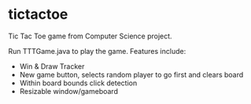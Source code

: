 # tictactoe
Tic Tac Toe game from Computer Science project.

Run TTTGame.java to play the game. Features include:
- Win & Draw Tracker
- New game button, selects random player to go first and clears board
- Within board bounds click detection
- Resizable window/gameboard
